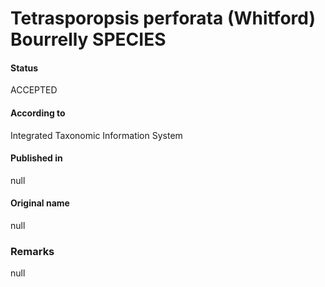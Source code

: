 Tetrasporopsis perforata (Whitford) Bourrelly SPECIES
=======

#### Status
ACCEPTED

#### According to
Integrated Taxonomic Information System

#### Published in
null

#### Original name
null

### Remarks
null